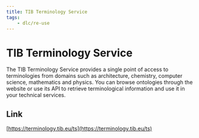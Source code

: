 ```yaml
---
title: TIB Terminology Service
tags:
    - dlc/re-use
---
```

# TIB Terminology Service
The TIB Terminology Service provides a single point of access to terminologies from domains such as architecture, chemistry, computer science, mathematics and physics. You can browse ontologies through the website or use its API to retrieve terminological information and use it in your technical services.

## Link
[https://terminology.tib.eu/ts](https://terminology.tib.eu/ts)